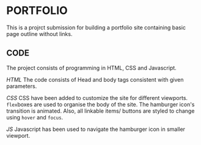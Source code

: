 # PORTFOLIO 

This is a projrct submission for building a portfolio site containing basic page outline without links.

## CODE
The project consists of programming in HTML, CSS and Javascript.

*HTML*
The code consists of Head and body tags consistent with given parameters.

*CSS*
CSS have been added to customize the site for different viewports. `flex`boxes are used to organise the body of the site. The hamburger icon's transition is animated. Also, all linkable items/ buttons are styled to change using  `hover` and `focus`.

*JS*
Javascript has been used to navigate the hamburger icon in smaller viewport.


